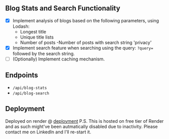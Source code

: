 ## Blog Stats and Search Functionality

-[x] Implement analysis of blogs based on the following parameters, using Lodash:
	- Longest title
	- Unique title lists
	- Number of posts
	-Number of posts with search string 'privacy'
-[x] Implement search feature when searching using the query: `?query=` followed by the search string.
-[ ] (Optionally) Implement caching mechanism.

## Endpoints

- `/api/blog-stats`
- `/api/blog-search`

## Deployment

Deployed on render @ [deployment](https://subspace-assessment.onrender.com)
P.S. This is hosted on free tier of Render and as such might've been autmatically disabled due to inactivity. Please contact me on LinkedIn and I'll re-start it.
